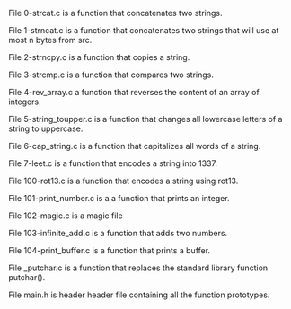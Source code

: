 File 0-strcat.c is a function that concatenates two strings.

File 1-strncat.c is a function that concatenates two strings that will use at most n bytes from src.

File 2-strncpy.c is a function that copies a string.

File 3-strcmp.c is a function that compares two strings.

File 4-rev_array.c a function that reverses the content of an array of integers.

File 5-string_toupper.c is a function that changes all lowercase letters of a string to uppercase.

File 6-cap_string.c is a function that capitalizes all words of a string.

File 7-leet.c is a function that encodes a string into 1337.

File 100-rot13.c is a function that encodes a string using rot13.

File 101-print_number.c is a a function that prints an integer.

File 102-magic.c is a magic file

File 103-infinite_add.c is a function that adds two numbers.

File 104-print_buffer.c  is a function that prints a buffer.

File _putchar.c is a function that replaces the standard library function putchar().

File main.h is header header file containing all the function prototypes.
